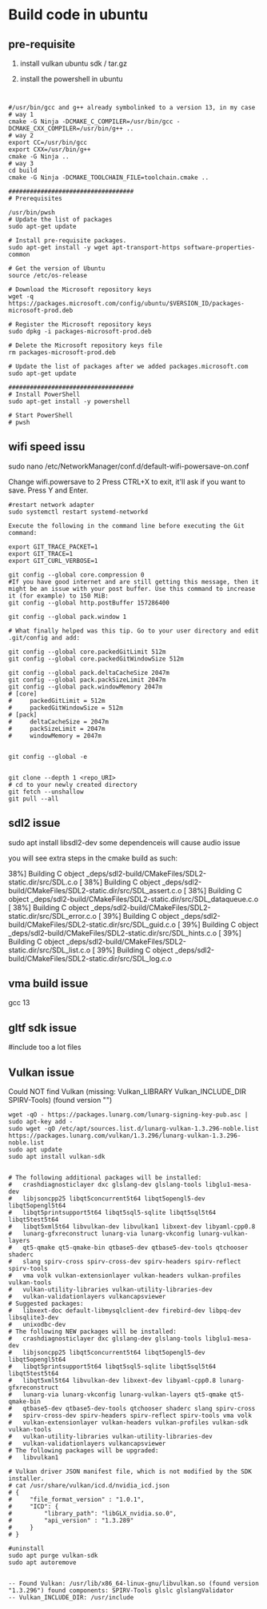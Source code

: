 # Build code in ubuntu

## pre-requisite

1. install vulkan ubuntu sdk / tar.gz

2. install the powershell in ubuntu

```shell


```

```shell
#/usr/bin/gcc and g++ already symbolinked to a version 13, in my case
# way 1
cmake -G Ninja -DCMAKE_C_COMPILER=/usr/bin/gcc -DCMAKE_CXX_COMPILER=/usr/bin/g++ ..
# way 2
export CC=/usr/bin/gcc 
export CXX=/usr/bin/g++
cmake -G Ninja ..
# way 3
cd build
cmake -G Ninja -DCMAKE_TOOLCHAIN_FILE=toolchain.cmake ..

###################################
# Prerequisites

/usr/bin/pwsh
# Update the list of packages
sudo apt-get update

# Install pre-requisite packages.
sudo apt-get install -y wget apt-transport-https software-properties-common

# Get the version of Ubuntu
source /etc/os-release

# Download the Microsoft repository keys
wget -q https://packages.microsoft.com/config/ubuntu/$VERSION_ID/packages-microsoft-prod.deb

# Register the Microsoft repository keys
sudo dpkg -i packages-microsoft-prod.deb

# Delete the Microsoft repository keys file
rm packages-microsoft-prod.deb

# Update the list of packages after we added packages.microsoft.com
sudo apt-get update

###################################
# Install PowerShell
sudo apt-get install -y powershell

# Start PowerShell
# pwsh

```

## wifi speed issu

sudo nano /etc/NetworkManager/conf.d/default-wifi-powersave-on.conf

Change wifi.powersave to 2 Press CTRL+X to exit, it'll ask if you want to save. Press Y and Enter.

```shell
#restart network adapter
sudo systemctl restart systemd-networkd 

Execute the following in the command line before executing the Git command:

export GIT_TRACE_PACKET=1
export GIT_TRACE=1
export GIT_CURL_VERBOSE=1

git config --global core.compression 0
#If you have good internet and are still getting this message, then it might be an issue with your post buffer. Use this command to increase it (for example) to 150 MiB:
git config --global http.postBuffer 157286400

git config --global pack.window 1

# What finally helped was this tip. Go to your user directory and edit .git/config and add:

git config --global core.packedGitLimit 512m
git config --global core.packedGitWindowSize 512m

git config --global pack.deltaCacheSize 2047m
git config --global pack.packSizeLimit 2047m
git config --global pack.windowMemory 2047m
# [core] 
#     packedGitLimit = 512m 
#     packedGitWindowSize = 512m 
# [pack] 
#     deltaCacheSize = 2047m 
#     packSizeLimit = 2047m 
#     windowMemory = 2047m


git config --global -e


git clone --depth 1 <repo_URI>
# cd to your newly created directory
git fetch --unshallow 
git pull --all
```

## sdl2 issue

sudo apt install libsdl2-dev
some dependenceis will cause audio issue

you will see extra steps in the cmake build as such: 

 38%] Building C object _deps/sdl2-build/CMakeFiles/SDL2-static.dir/src/SDL.c.o
[ 38%] Building C object _deps/sdl2-build/CMakeFiles/SDL2-static.dir/src/SDL_assert.c.o
[ 38%] Building C object _deps/sdl2-build/CMakeFiles/SDL2-static.dir/src/SDL_dataqueue.c.o
[ 38%] Building C object _deps/sdl2-build/CMakeFiles/SDL2-static.dir/src/SDL_error.c.o
[ 39%] Building C object _deps/sdl2-build/CMakeFiles/SDL2-static.dir/src/SDL_guid.c.o
[ 39%] Building C object _deps/sdl2-build/CMakeFiles/SDL2-static.dir/src/SDL_hints.c.o
[ 39%] Building C object _deps/sdl2-build/CMakeFiles/SDL2-static.dir/src/SDL_list.c.o
[ 39%] Building C object _deps/sdl2-build/CMakeFiles/SDL2-static.dir/src/SDL_log.c.o

## vma build issue
gcc 13

## gltf sdk issue
#include <limits> too a lot files

## Vulkan issue

  Could NOT find Vulkan (missing: Vulkan_LIBRARY Vulkan_INCLUDE_DIR
  SPIRV-Tools) (found version "")


  ```shell 
wget -qO - https://packages.lunarg.com/lunarg-signing-key-pub.asc | sudo apt-key add -
sudo wget -qO /etc/apt/sources.list.d/lunarg-vulkan-1.3.296-noble.list https://packages.lunarg.com/vulkan/1.3.296/lunarg-vulkan-1.3.296-noble.list
sudo apt update
sudo apt install vulkan-sdk


# The following additional packages will be installed:
#   crashdiagnosticlayer dxc glslang-dev glslang-tools libglu1-mesa-dev
#   libjsoncpp25 libqt5concurrent5t64 libqt5opengl5-dev libqt5opengl5t64
#   libqt5printsupport5t64 libqt5sql5-sqlite libqt5sql5t64 libqt5test5t64
#   libqt5xml5t64 libvulkan-dev libvulkan1 libxext-dev libyaml-cpp0.8
#   lunarg-gfxreconstruct lunarg-via lunarg-vkconfig lunarg-vulkan-layers
#   qt5-qmake qt5-qmake-bin qtbase5-dev qtbase5-dev-tools qtchooser shaderc
#   slang spirv-cross spirv-cross-dev spirv-headers spirv-reflect spirv-tools
#   vma volk vulkan-extensionlayer vulkan-headers vulkan-profiles vulkan-tools
#   vulkan-utility-libraries vulkan-utility-libraries-dev
#   vulkan-validationlayers vulkancapsviewer
# Suggested packages:
#   libxext-doc default-libmysqlclient-dev firebird-dev libpq-dev libsqlite3-dev
#   unixodbc-dev
# The following NEW packages will be installed:
#   crashdiagnosticlayer dxc glslang-dev glslang-tools libglu1-mesa-dev
#   libjsoncpp25 libqt5concurrent5t64 libqt5opengl5-dev libqt5opengl5t64
#   libqt5printsupport5t64 libqt5sql5-sqlite libqt5sql5t64 libqt5test5t64
#   libqt5xml5t64 libvulkan-dev libxext-dev libyaml-cpp0.8 lunarg-gfxreconstruct
#   lunarg-via lunarg-vkconfig lunarg-vulkan-layers qt5-qmake qt5-qmake-bin
#   qtbase5-dev qtbase5-dev-tools qtchooser shaderc slang spirv-cross
#   spirv-cross-dev spirv-headers spirv-reflect spirv-tools vma volk
#   vulkan-extensionlayer vulkan-headers vulkan-profiles vulkan-sdk vulkan-tools
#   vulkan-utility-libraries vulkan-utility-libraries-dev
#   vulkan-validationlayers vulkancapsviewer
# The following packages will be upgraded:
#   libvulkan1

# Vulkan driver JSON manifest file, which is not modified by the SDK installer.
# cat /usr/share/vulkan/icd.d/nvidia_icd.json 
# {
#     "file_format_version" : "1.0.1",
#     "ICD": {
#         "library_path": "libGLX_nvidia.so.0",
#         "api_version" : "1.3.289"
#     }
# }

#uninstall
sudo apt purge vulkan-sdk
sudo apt autoremove


-- Found Vulkan: /usr/lib/x86_64-linux-gnu/libvulkan.so (found version "1.3.296") found components: SPIRV-Tools glslc glslangValidator
-- Vulkan_INCLUDE_DIR: /usr/include


  ```